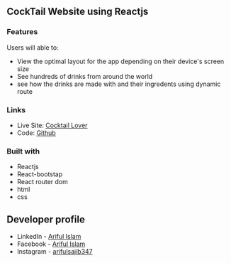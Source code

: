 ## CockTail Website using Reactjs

### Features

Users will able to:

- View the optimal layout for the app depending on their device's screen size
- See hundreds of drinks from around the world
- see how the drinks are made with and their ingredents using dynamic route

### Links

- Live Site: [Cocktail Lover](https://cocktail-lover.netlify.app/)
- Code: [Github](https://github.com/arifulsajib/cocktail-website-react)

### Built with

- Reactjs
- React-bootstap
- React router dom
- html
- css

## Developer profile

- LinkedIn - [Ariful Islam](https://www.linkedin.com/in/arifulsajib/)
- Facebook - [Ariful Islam](https://www.facebook.com/arifulsajib347/)
- Instagram - [arifulsajib347](https://www.instagram.com/arifulsajib347/)
